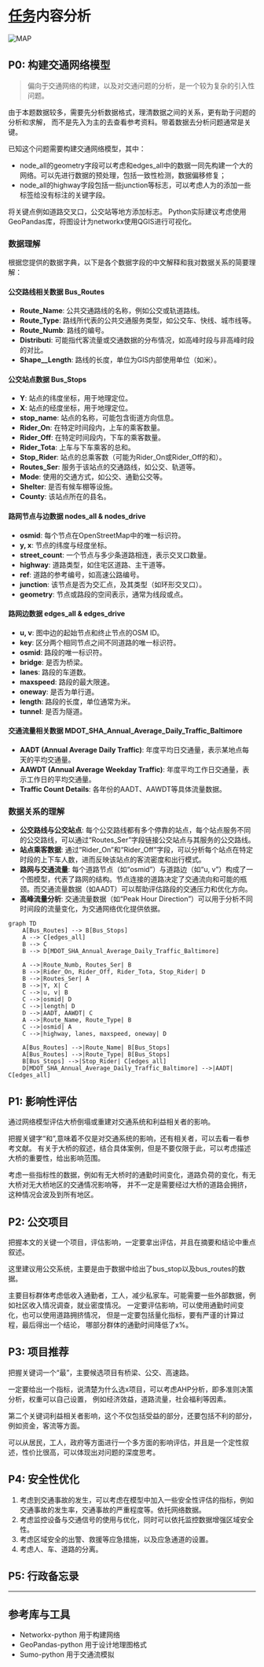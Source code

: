 # [任务](../problem/CHINESE.md#任务需求)内容分析

![MAP](../res/CITY_MAP.png)

## P0: 构建交通网络模型

> 偏向于交通网络的构建，以及对交通问题的分析，是一个较为复杂的引入性问题。

由于本题数据较多，需要先分析数据格式，理清数据之间的关系，更有助于问题的分析和求解，
而不是先入为主的去查看参考资料。带着数据去分析问题通常是关键。

已知这个问题需要构建交通网络模型，其中：
- node_all的geometry字段可以考虑和edges_all中的数据一同先构建一个大的网络。可以先进行数据的预处理，包括一致性检测，数据偏移修复；
- node_all的highway字段包括一些junction等标志，可以考虑人为的添加一些标签给没有标注的关键字段。

将关键点例如道路交叉口，公交站等地方添加标志。
Python实际建议考虑使用GeoPandas库，将图设计为networkx使用QGIS进行可视化。

### 数据理解

根据您提供的数据字典，以下是各个数据字段的中文解释和我对数据关系的简要理解：

#### 公交路线相关数据 Bus_Routes
- **Route_Name**: 公共交通路线的名称，例如公交或轨道路线。
- **Route_Type**: 路线所代表的公共交通服务类型，如公交车、快线、城市线等。
- **Route_Numb**: 路线的编号。
- **Distributi**: 可能指代客流量或交通数据的分布情况，如高峰时段与非高峰时段的对比。
- **Shape__Length**: 路线的长度，单位为GIS内部使用单位（如米）。

#### 公交站点数据 Bus_Stops
- **Y**: 站点的纬度坐标，用于地理定位。
- **X**: 站点的经度坐标，用于地理定位。
- **stop_name**: 站点的名称，可能包含街道方向信息。
- **Rider_On**: 在特定时间段内，上车的乘客数量。
- **Rider_Off**: 在特定时间段内，下车的乘客数量。
- **Rider_Tota**: 上车与下车乘客的总和。
- **Stop_Rider**: 站点的总乘客数（可能为Rider_On或Rider_Off的和）。
- **Routes_Ser**: 服务于该站点的交通路线，如公交、轨道等。
- **Mode**: 使用的交通方式，如公交、通勤公交等。
- **Shelter**: 是否有候车棚等设施。
- **County**: 该站点所在的县名。

#### 路网节点与边数据 nodes_all & nodes_drive
- **osmid**: 每个节点在OpenStreetMap中的唯一标识符。
- **y, x**: 节点的纬度与经度坐标。
- **street_count**: 一个节点与多少条道路相连，表示交叉口数量。
- **highway**: 道路类型，如住宅区道路、主干道等。
- **ref**: 道路的参考编号，如高速公路编号。
- **junction**: 该节点是否为交汇点，及其类型（如环形交叉口）。
- **geometry**: 节点或路段的空间表示，通常为线段或点。
  
#### 路网边数据 edges_all & edges_drive
- **u, v**: 图中边的起始节点和终止节点的OSM ID。
- **key**: 区分两个相同节点之间不同道路的唯一标识符。
- **osmid**: 路段的唯一标识符。
- **bridge**: 是否为桥梁。
- **lanes**: 路段的车道数。
- **maxspeed**: 路段的最大限速。
- **oneway**: 是否为单行道。
- **length**: 路段的长度，单位通常为米。
- **tunnel**: 是否为隧道。
  
#### 交通流量相关数据 MDOT_SHA_Annual_Average_Daily_Traffic_Baltimore
- **AADT (Annual Average Daily Traffic)**: 年度平均日交通量，表示某地点每天的平均交通量。
- **AAWDT (Annual Average Weekday Traffic)**: 年度平均工作日交通量，表示工作日的平均交通量。
- **Traffic Count Details**: 各年份的AADT、AAWDT等具体流量数据。

### 数据关系的理解
- **公交路线与公交站点**: 每个公交路线都有多个停靠的站点，每个站点服务不同的公交路线，可以通过“Routes_Ser”字段链接公交站点与其服务的公交路线。
- **站点乘客数据**: 通过“Rider_On”和“Rider_Off”字段，可以分析每个站点在特定时段的上下车人数，进而反映该站点的客流密度和出行模式。
- **路网与交通流量**: 每个道路节点（如“osmid”）与道路边（如“u, v”）构成了一个图模型，代表了路网的结构。节点连接的道路决定了交通流向和可能的瓶颈。而交通流量数据（如AADT）可以帮助评估路段的交通压力和优化方向。
- **高峰流量分析**: 交通流量数据（如“Peak Hour Direction”）可以用于分析不同时间段的流量变化，为交通网络优化提供依据。

```mermaid
graph TD
    A[Bus_Routes] --> B[Bus_Stops]
    A --> C[edges_all]
    B --> C
    B --> D[MDOT_SHA_Annual_Average_Daily_Traffic_Baltimore]

    A -->|Route_Numb, Routes_Ser| B
    B -->|Rider_On, Rider_Off, Rider_Tota, Stop_Rider| D
    B -->|Routes_Ser| A
    B -->|Y, X| C
    C -->|u, v| B
    C -->|osmid| D
    C -->|length| D
    D -->|AADT, AAWDT| C
    A -->|Route_Name, Route_Type| B
    C -->|osmid| A
    C -->|highway, lanes, maxspeed, oneway| D

    A[Bus_Routes] -->|Route_Name| B[Bus_Stops]
    A[Bus_Routes] -->|Route_Type| B[Bus_Stops]
    B[Bus_Stops] -->|Stop_Rider| C[edges_all]
    D[MDOT_SHA_Annual_Average_Daily_Traffic_Baltimore] -->|AADT| C[edges_all]
```

## P1: 影响性评估

通过网络模型评估大桥倒塌或重建对交通系统和利益相关者的影响。

把握关键字“和”,意味着不仅是对交通系统的影响，还有相关者，可以去看一看参考文献。
有关于大桥的叙述，结合具体案例，但是不要仅限于此，可以考虑描述大桥的重要性，给出影响范围。

考虑一些指标性的数据，例如有无大桥时的通勤时间变化，道路负荷的变化，有无大桥对无大桥地区的交通情况影响等，
并不一定是需要经过大桥的道路会拥挤，这种情况会波及到所有地区。


## P2: 公交项目

把握本文的关键一个项目，评估影响，一定要拿出评估，并且在摘要和结论中重点叙述。

这里建议用公交系统，主要是由于数据中给出了bus_stop以及bus_routes的数据。

主要目标群体考虑低收入通勤者，工人，减少私家车。可能需要一些外部数据，例如社区收入情况调查，就业密度情况。
一定要评估影响，可以使用通勤时间变化，也可以使用道路拥挤情况，
但是一定要包括量化指标，要有严谨的计算过程，最后得出一个结论， 哪部分群体的通勤时间降低了x%。


## P3: 项目推荐

把握关键词一个“最”，主要候选项目有桥梁、公交、高速路。

一定要给出一个指标，说清楚为什么选x项目，可以考虑AHP分析，即多准则决策分析，权重可以自己设置，
例如经济效益，道路流量，社会福利等因素。

第二个关键词利益相关者影响，这个不仅包括受益的部分，还要包括不利的部分，例如资金，客流等方面。

可以从居民，工人，政府等方面进行一个多方面的影响评估，并且是一个定性叙述，性价比很高，可以体现出对问题的深度思考。

## P4: 安全性优化

1. 考虑到交通事故的发生，可以考虑在模型中加入一些安全性评估的指标，例如交通事故的发生率，交通事故的严重程度等。依托网络数据。
2. 考虑监控设备与交通信号的使用与优化，同时可以依托监控数据增强区域安全性。
3. 考虑区域安全的出警、救援等应急措施，以及应急通道的设置。
4. 考虑人、车、道路的分离。

## P5: 行政备忘录


___

## 参考库与工具

- Networkx-python 用于构建网络 
- GeoPandas-python 用于设计地理图格式
- Sumo-python 用于交通流模拟
